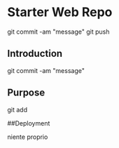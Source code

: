 # Starter Web Repo

git commit -am "message"
git push

## Introduction

git commit -am "message"

## Purpose

git add 

##Deployment

niente proprio